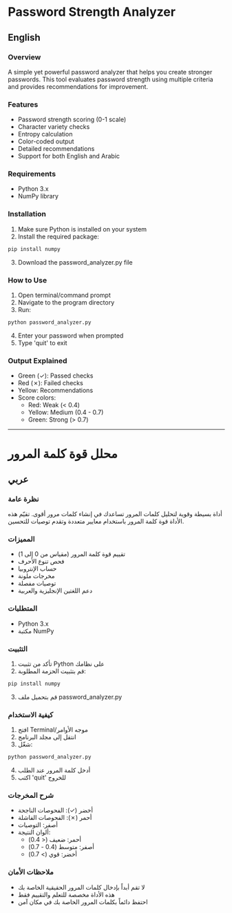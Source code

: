 # Password Strength Analyzer
## English

### Overview
A simple yet powerful password analyzer that helps you create stronger passwords. This tool evaluates password strength using multiple criteria and provides recommendations for improvement.

### Features
- Password strength scoring (0-1 scale)
- Character variety checks
- Entropy calculation
- Color-coded output
- Detailed recommendations
- Support for both English and Arabic

### Requirements
- Python 3.x
- NumPy library

### Installation
1. Make sure Python is installed on your system
2. Install the required package:
```bash
pip install numpy
```
3. Download the password_analyzer.py file

### How to Use
1. Open terminal/command prompt
2. Navigate to the program directory
3. Run:
```bash
python password_analyzer.py
```
4. Enter your password when prompted
5. Type 'quit' to exit

### Output Explained
- Green (✓): Passed checks
- Red (✗): Failed checks
- Yellow: Recommendations
- Score colors:
  - Red: Weak (< 0.4)
  - Yellow: Medium (0.4 - 0.7)
  - Green: Strong (> 0.7)

---

# محلل قوة كلمة المرور
## عربي

### نظرة عامة
أداة بسيطة وقوية لتحليل كلمات المرور تساعدك في إنشاء كلمات مرور أقوى. تقيّم هذه الأداة قوة كلمة المرور باستخدام معايير متعددة وتقدم توصيات للتحسين.

### المميزات
- تقييم قوة كلمة المرور (مقياس من 0 إلى 1)
- فحص تنوع الأحرف
- حساب الإنتروبيا
- مخرجات ملونة
- توصيات مفصلة
- دعم اللغتين الإنجليزية والعربية

### المتطلبات
- Python 3.x
- مكتبة NumPy

### التثبيت
1. تأكد من تثبيت Python على نظامك
2. قم بتثبيت الحزمة المطلوبة:
```bash
pip install numpy
```
3. قم بتحميل ملف password_analyzer.py

### كيفية الاستخدام
1. افتح Terminal/موجه الأوامر
2. انتقل إلى مجلد البرنامج
3. شغّل:
```bash
python password_analyzer.py
```
4. أدخل كلمة المرور عند الطلب
5. اكتب 'quit' للخروج

### شرح المخرجات
- أخضر (✓): الفحوصات الناجحة
- أحمر (✗): الفحوصات الفاشلة
- أصفر: التوصيات
- ألوان النتيجة:
  - أحمر: ضعيف (< 0.4)
  - أصفر: متوسط (0.4 - 0.7)
  - أخضر: قوي (> 0.7)

### ملاحظات الأمان
- لا تقم أبداً بإدخال كلمات المرور الحقيقية الخاصة بك
- هذه الأداة مخصصة للتعلم والتقييم فقط
- احتفظ دائماً بكلمات المرور الخاصة بك في مكان آمن
